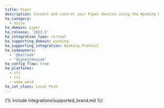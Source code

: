 ```yaml
---
title: Piper
description: Connect and control your Piper devices using the Wyoming Protocol integration
ha_category:
  - Voice
ha_domain: piper
ha_release: '2023.5'
ha_integration_type: virtual
ha_supporting_domain: wyoming
ha_supporting_integration: Wyoming Protocol
ha_codeowners:
  - '@balloob'
  - '@synesthesiam'
ha_config_flow: true
ha_platforms:
  - stt
  - tts
  - wake_word
ha_iot_class: Local Push
---
```


{% include integrations/supported_brand.md %}
